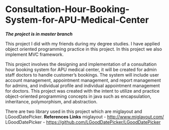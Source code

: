 # Consultation-Hour-Booking-System-for-APU-Medical-Center
***The project is in master branch***

This project I did with my friends during my degree studies. I have applied object oriented programming practice in this project. 
In this project we also implement MVC framework.  

This project involves the designing and implementation of a consultation hour booking system for APU medical center, it will be created for admin staff doctors to handle customer’s bookings. The system will include user account management, appointment management, and report management for admins, and individual profile and individual appointment management for doctors. This project was created with the intent to utilize and practice object-oriented programming concepts in java such as encapsulation, inheritance, polymorphism, and abstraction.

There are two library used in this project which are miglayout and LGoodDatePicker. 
**References Links**
miglayout - http://www.miglayout.com/
LGoodDatePicker - https://github.com/LGoodDatePicker/LGoodDatePicker


